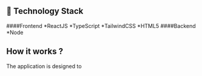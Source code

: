 ## 🚀 Technology Stack
####Frontend 
*ReactJS
*TypeScript
*TailwindCSS
*HTML5
####Backend
*Node 


## How it works ?

The application is designed to